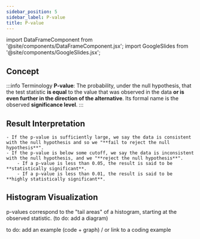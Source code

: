 ```yaml
---
sidebar_position: 5
sidebar_label: P-value
title: P-value
---
```


import DataFrameComponent from '@site/components/DataFrameComponent.jsx';
import GoogleSlides from '@site/components/GoogleSlides.jsx';

## Concept

:::info Terminology
**P-value**: The probability, under the null hypothesis, that the test statistic **is equal** to the value that was observed in the data **or is even further in the direction of the alternative**. Its formal name is the observed **significance level**.
:::

## Result Interpretation
    - If the p-value is sufficiently large, we say the data is consistent with the null hypothesis and so we "**fail to reject the null hypothesis**".
    - If the p-value is below some cutoff, we say the data is inconsistent with the null hypothesis, and we "**reject the null hypothesis**".
        - If a p-value is less than 0.05, the result is said to be **statistically significant**.
        - If a p-value is less than 0.01, the result is said to be **highly statistically significant**.

## Histogram Visualization
 p-values correspond to the "tail areas" of a histogram, starting at the observed statistic. (to do: add a diagram)

to do: add an example (code + graph) / or link to a coding example


